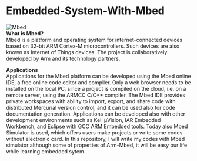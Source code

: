 # Embedded-System-With-Mbed
![Mbed](https://www.guiliani.de/mediawiki/images/5/55/Arm_mbed_logo.png)<br/>
**What is Mbed?**<br/>
Mbed is a platform and operating system for internet-connected devices based on 32-bit ARM Cortex-M microcontrollers. Such devices are also known as Internet of Things devices. The project is collaboratively developed by Arm and its technology partners.<br/>

**Applications**<br/>
Applications for the Mbed platform can be developed using the Mbed online IDE, a free online code editor and compiler. Only a web browser needs to be installed on the local PC, since a project is compiled on the cloud, i.e. on a remote server, using the ARMCC C/C++ compiler. The Mbed IDE provides private workspaces with ability to import, export, and share code with distributed Mercurial version control, and it can be used also for code documentation generation. Applications can be developed also with other development environments such as Keil µVision, IAR Embedded Workbench, and Eclipse with GCC ARM Embedded tools.
Today also Mbed Simulator is used, which offers users make projects or write some codes without electronic card. In this repository, I will write my codes with Mbed simulator although some of properties of Arm-Mbed, it will be easy our life while learning embedded sytem.<br/>

